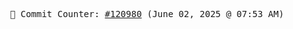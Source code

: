 <p align="center">
    <samp>
        📮 Commit Counter: <a href="https://github.com/Javascript-void0/Javascript-void0/commits/main">#120980</a> (June 02, 2025 @ 07:53 AM)
    </samp>
</p>
